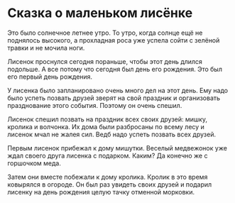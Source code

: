 Сказка о маленьком лисёнке
===============

Это было солнечное летнее утро. То утро, когда солнце ещё не поднялось высокого, а прохладная роса уже успела сойти с зелёной травки и не мочила ноги.

Лисенок проснулся сегодня пораньше, чтобы этот день длился подольше. А все потому что сегодня был день его рождения. Это был его первый день рождения.

У лисенка было запланировано очень много дел на этот день. Ему надо было успеть позвать друзей зверят на свой праздник и организовать празднование этого события. Поэтому он очень спешил.

Лисенок спешил позвать на праздник всех своих друзей: мишку, кролика и волчонка. Их дома были разбросаны по всему лесу и лисенок мчал не жалея сил. Ведб надо успеть позвать всех друзей.

Первым лисенок прибежал к дому мишутки. Веселый медвежонок уже ждал своего друга лисенка с подарком. Каким? Да конечно же с горшочком меда.

Затем они вместе побежали к дому кролика. Кролик в это время ковырялся в огороде. Он был раз увидеть своих друзей и подарил лисенку на день рождения целую тачку отменной морковки.



